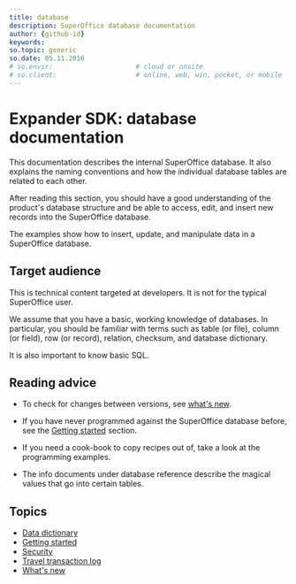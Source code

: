 ```yaml
---
title: database
description: SuperOffice database documentation
author: {github-id}
keywords:
so.topic: generic
so.date: 05.11.2016
# so.envir:                     # cloud or onsite
# so.client:                    # online, web, win, pocket, or mobile
---
```


# Expander SDK: database documentation

This documentation describes the internal SuperOffice database. It also explains the naming conventions and how the individual database tables are related to each other.

After reading this section, you should have a good understanding of the product's database structure and be able to access, edit, and insert new records into the SuperOffice database.

The examples show how to insert, update, and manipulate data in a SuperOffice database.

## Target audience

This is technical content targeted at developers. It is not for the typical SuperOffice user.

We assume that you have a basic, working knowledge of databases. In particular, you should be familiar with terms such as table (or file), column (or field), row (or record), relation, checksum, and database dictionary.

It is also important to know basic SQL.

## Reading advice

* To check for changes between versions, see [what's new][1].

* If you have never programmed against the SuperOffice database before, see the [Getting started][2] section.

* If you need a cook-book to copy recipes out of, take a look at the programming examples.

* The info documents under database reference describe the magical values that go into certain tables.

## Topics

* [Data dictionary][3]
* [Getting started][2]
* [Security][4]
* [Travel transaction log][5]
* [What's new][1]

<!-- Referenced links -->
[1]: whats-new/index.md
[2]: getting-started/index.md
[3]: dictionary/index.md
[4]: security/index.md
[5]: transaction-log/index.md
